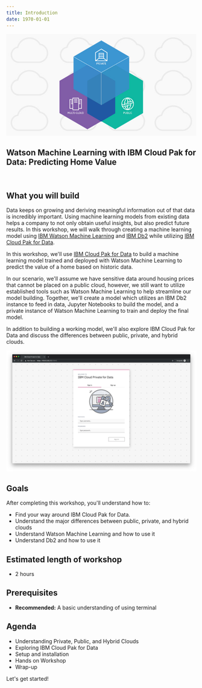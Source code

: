 ```yaml
---
title: Introduction
date: 1970-01-01
---
```


![](assets/private-cloud-leadspace@2x.jpg)

## Watson Machine Learning with IBM Cloud Pak for Data: Predicting Home Value

<br />

## What you will build
Data keeps on growing and deriving meaningful information out of that data is incredibly important. Using machine learning models from existing data helps a company to not only obtain useful insights, but also predict future results. In this workshop, we will walk through creating a machine learning model using [IBM Watson Machine Learning](https://www.ibm.com/cloud/machine-learning) and [IBM Db2](https://www.ibm.com/analytics/db2) while utilizing [IBM Cloud Pak for Data](https://www.ibm.com/products/cloud-pak-for-data).

<!-- In our scenario, we'll assume we have sensitive documents that cannot be placed on a public cloud, but we do need to interact with our customers over the web. Using SDU (or WKS), we'll enhance an [IBM Watson Discovery](https://www.ibm.com/watson/services/discovery/) model so queries will be more focused to search the most relevant information found in TK. Finally, using [IBM Watson Assistant](https://www.ibm.com/cloud/watson-assistant/), we'll use a customer care dialog to handle a typical conversation between a customer and company representative. When a customer question involves operation of a product, the Assistant dialog will communicate with the Discovery service using webhooks.  -->

In this workshop, we'll use [IBM Cloud Pak for Data](https://www.ibm.com/products/cloud-pak-for-data) to build a machine learning model trained and deployed with Watson Machine Learning to predict the value of a home based on historic data. 

In our scenario, we'll assume we have sensitive data around housing prices that cannot be placed on a public cloud, however, we still want to utilize established tools such as Watson Machine Learning to help streamline our model building. Together, we'll create a model which utilizes an  IBM Db2 instance to feed in data, Jupyter Notebooks to build the model, and a private instance of Watson Machine Learning to train and deploy the final model.

In addition to building a working model, we'll also explore IBM Cloud Pak for Data and discuss the differences between public, private, and hybrid clouds.

![](assets/ICP4D-sign-in.png)

## Goals
After completing this workshop, you'll understand how to:
* Find your way around IBM Cloud Pak for Data.
* Understand the major differences between public, private, and hybrid clouds
* Understand Watson Machine Learning and how to use it
* Understand Db2 and how to use it

## Estimated length of workshop
* 2 hours

## Prerequisites
* **Recommended:** A basic understanding of using terminal

## Agenda
* Understanding Private, Public, and Hybrid Clouds 
* Exploring IBM Cloud Pak for Data
* Setup and installation
* Hands on Workshop
* Wrap-up

Let's get started!
